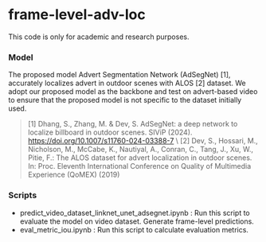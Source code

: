 # frame-level-adv-loc

This code is only  for academic and research purposes.


### Model

<p>The proposed  model Advert Segmentation Network (AdSegNet) [1],  accurately localizes  advert in outdoor scenes with ALOS [2]  dataset. We adopt our proposed model as the backbone
and test on  advert-based video to ensure that the proposed model is not specific to the dataset initially used. </p>

>[1] Dhang, S., Zhang, M. & Dev, S. AdSegNet: a deep network to localize billboard in outdoor scenes. SIViP (2024). https://doi.org/10.1007/s11760-024-03388-7 \\
> [2] Dev, S., Hossari, M., Nicholson, M., McCabe, K., Nautiyal, A., Conran,
C., Tang, J., Xu, W., Pitie, F.: The ALOS dataset for advert localization
in outdoor scenes. In: Proc. Eleventh International Conference on Quality
of Multimedia Experience (QoMEX) (2019)


### Scripts 

- predict_video_dataset_linknet_unet_adsegnet.ipynb : Run  this script to evaluate the model on video dataset. Generate frame-level predictions.
- eval_metric_iou.ipynb : Run this script to calculate evaluation metrics.